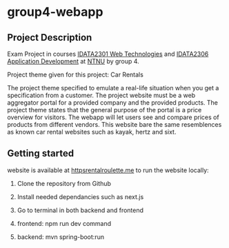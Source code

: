 # group4-webapp

## Project Description

Exam Project in courses
[IDATA2301 Web Technologies](https://www.ntnu.edu/studies/courses/IDATA2301#tab=omEmnet) and
[IDATA2306 Application Development](https://www.ntnu.edu/studies/courses/IDATA2306#tab=omEmnet) at
[NTNU](https://www.ntnu.edu/) by group 4.

Project theme given for this project: Car Rentals

The project theme specified to emulate a real-life situation when you get a specification from a customer. The project website must be a web aggregator portal for a provided company and the provided products. The project theme states that the general purpose of the portal is a price overview for visitors. The webapp will let users see and compare prices of products from different vendors. This website bare the same resemblences as known car rental websites such as kayak, hertz and sixt. 


## Getting started

website is available at [httpsrentalroulette.me](https://rentalroulette.me/)
to run the website locally:
1. Clone the repository from Github
2. Install needed dependancies such as next.js
  
4. Go to terminal in both backend and frontend
5. frontend: npm run dev command
6. backend: mvn spring-boot:run

